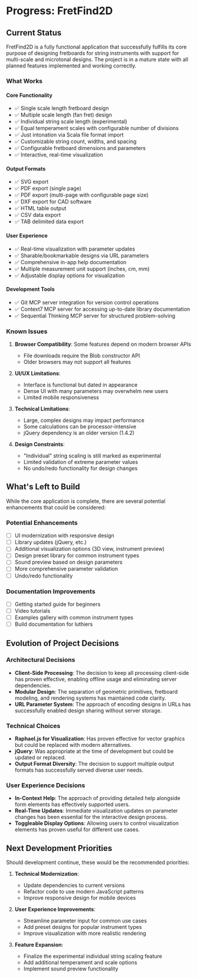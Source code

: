 # Progress: FretFind2D

## Current Status

FretFind2D is a fully functional application that successfully fulfills its core purpose of designing fretboards for string instruments with support for multi-scale and microtonal designs. The project is in a mature state with all planned features implemented and working correctly.

### What Works

#### Core Functionality
- ✅ Single scale length fretboard design
- ✅ Multiple scale length (fan fret) design
- ✅ Individual string scale length (experimental)
- ✅ Equal temperament scales with configurable number of divisions
- ✅ Just intonation via Scala file format import
- ✅ Customizable string count, widths, and spacing
- ✅ Configurable fretboard dimensions and parameters
- ✅ Interactive, real-time visualization

#### Output Formats
- ✅ SVG export
- ✅ PDF export (single page)
- ✅ PDF export (multi-page with configurable page size)
- ✅ DXF export for CAD software
- ✅ HTML table output
- ✅ CSV data export
- ✅ TAB delimited data export

#### User Experience
- ✅ Real-time visualization with parameter updates
- ✅ Sharable/bookmarkable designs via URL parameters
- ✅ Comprehensive in-app help documentation
- ✅ Multiple measurement unit support (inches, cm, mm)
- ✅ Adjustable display options for visualization

#### Development Tools
- ✅ Git MCP server integration for version control operations
- ✅ Context7 MCP server for accessing up-to-date library documentation
- ✅ Sequential Thinking MCP server for structured problem-solving

### Known Issues

1. **Browser Compatibility**: Some features depend on modern browser APIs
   - File downloads require the Blob constructor API
   - Older browsers may not support all features

2. **UI/UX Limitations**:
   - Interface is functional but dated in appearance
   - Dense UI with many parameters may overwhelm new users
   - Limited mobile responsiveness

3. **Technical Limitations**:
   - Large, complex designs may impact performance
   - Some calculations can be processor-intensive
   - jQuery dependency is an older version (1.4.2)

4. **Design Constraints**:
   - "Individual" string scaling is still marked as experimental
   - Limited validation of extreme parameter values
   - No undo/redo functionality for design changes

## What's Left to Build

While the core application is complete, there are several potential enhancements that could be considered:

### Potential Enhancements
- [ ] UI modernization with responsive design
- [ ] Library updates (jQuery, etc.)
- [ ] Additional visualization options (3D view, instrument preview)
- [ ] Design preset library for common instrument types
- [ ] Sound preview based on design parameters
- [ ] More comprehensive parameter validation
- [ ] Undo/redo functionality

### Documentation Improvements
- [ ] Getting started guide for beginners
- [ ] Video tutorials
- [ ] Examples gallery with common instrument types
- [ ] Build documentation for luthiers

## Evolution of Project Decisions

### Architectural Decisions
- **Client-Side Processing**: The decision to keep all processing client-side has proven effective, enabling offline usage and eliminating server dependencies.
- **Modular Design**: The separation of geometric primitives, fretboard modeling, and rendering systems has maintained code clarity.
- **URL Parameter System**: The approach of encoding designs in URLs has successfully enabled design sharing without server storage.

### Technical Choices
- **Raphael.js for Visualization**: Has proven effective for vector graphics but could be replaced with modern alternatives.
- **jQuery**: Was appropriate at the time of development but could be updated or replaced.
- **Output Format Diversity**: The decision to support multiple output formats has successfully served diverse user needs.

### User Experience Decisions
- **In-Context Help**: The approach of providing detailed help alongside form elements has effectively supported users.
- **Real-Time Updates**: Immediate visualization updates on parameter changes has been essential for the interactive design process.
- **Toggleable Display Options**: Allowing users to control visualization elements has proven useful for different use cases.

## Next Development Priorities

Should development continue, these would be the recommended priorities:

1. **Technical Modernization**:
   - Update dependencies to current versions
   - Refactor code to use modern JavaScript patterns
   - Improve responsive design for mobile devices

2. **User Experience Improvements**:
   - Streamline parameter input for common use cases
   - Add preset designs for popular instrument types
   - Improve visualization with more realistic rendering

3. **Feature Expansion**:
   - Finalize the experimental individual string scaling feature
   - Add additional temperament and scale options
   - Implement sound preview functionality
